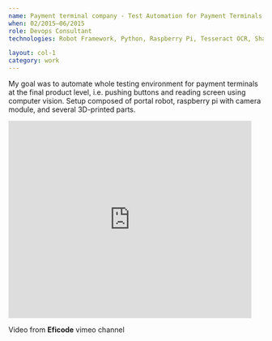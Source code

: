 ```yaml
---
name: Payment terminal company - Test Automation for Payment Terminals
when: 02/2015–06/2015
role: Devops Consultant
technologies: Robot Framework, Python, Raspberry Pi, Tesseract OCR, ShapeOko 2, Arduino, Deveo, 3D­-printing.

layout: col-1
category: work
---
```


My goal was to automate whole testing environment for payment terminals at the final product level, i.e. pushing buttons and reading screen using computer vision. Setup composed of portal robot, raspberry pi with camera module, and several 3D­-printed parts.

<iframe  title="Vimeo video player" width="480" height="390" src="https://player.vimeo.com/video/131411434" frameborder="0" allowfullscreen></iframe>

Video from **Eficode** vimeo channel
